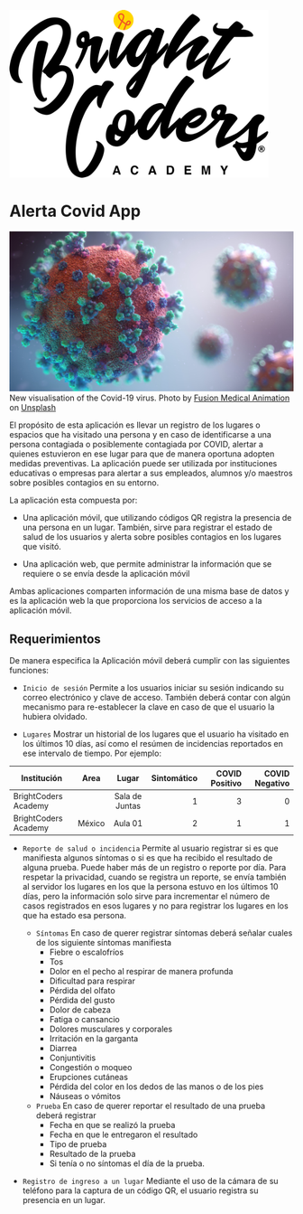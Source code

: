 ![BrightCoders Logo](img/logo-bc.png)

# Alerta Covid App

![cover](img/cover.jpg)
New visualisation of the Covid-19 virus. <span>Photo by <a href="https://unsplash.com/@fusion_medical_animation?utm_source=unsplash&amp;utm_medium=referral&amp;utm_content=creditCopyText">Fusion Medical Animation</a> on <a href="https://unsplash.com/s/photos/covid?utm_source=unsplash&amp;utm_medium=referral&amp;utm_content=creditCopyText">Unsplash</a></span>

El propósito de esta aplicación es llevar un registro de los lugares o espacios que ha visitado una persona y en caso de identificarse a una persona contagiada o posiblemente contagiada por COVID, alertar a quienes estuvieron en ese lugar para que de manera oportuna adopten medidas preventivas. La aplicación puede ser utilizada por instituciones educativas o empresas para alertar a sus empleados, alumnos y/o maestros sobre posibles contagios en su entorno.

La aplicación esta compuesta por:

- Una aplicación móvil, que utilizando códigos QR registra la presencia de una persona en un lugar. También, sirve para registrar el estado de salud de los usuarios y alerta sobre posibles contagios en los lugares que visitó.

- Una aplicación web, que permite administrar la información que se requiere o se envía desde la aplicación móvil

Ambas aplicaciones comparten información de una misma base de datos y es la aplicación web la que proporciona los servicios de acceso a la aplicación móvil.

## Requerimientos

De manera especifica la Aplicación móvil  deberá cumplir con las siguientes funciones:

- `Inicio de sesión` Permite a los usuarios iniciar su sesión indicando su correo electrónico y clave de acceso. También deberá contar con algún mecanismo para re-establecer la clave en caso de que el usuario la hubiera olvidado.

- `Lugares` Mostrar un historial de los lugares que el usuario ha visitado en los últimos 10 días, así como el resúmen de incidencias reportados en ese intervalo de tiempo. Por ejemplo:

| Institución  | Area  | Lugar         |  Sintomático | COVID Positivo | COVID Negativo |
| -------------  | ------------- |:-------------:| -----:|  -----:|-----:|
| BrightCoders Academy | | Sala de Juntas|  1 | 3 |0 |
| BrightCoders Academy |  México | Aula 01 | 2 | 1 | 1|

- `Reporte de salud o incidencia` Permite al usuario registrar si es que manifiesta algunos síntomas o si es que ha recibido el resultado de alguna prueba. Puede haber más de un registro o reporte por día. Para respetar la privacidad, cuando se registra un reporte, se envía también al servidor los lugares en los que la persona estuvo en los últimos 10 días, pero la información solo sirve para incrementar el número de casos registrados en esos lugares y no para registrar los lugares en los que ha estado esa persona.
  - `Síntomas` En caso de querer registrar síntomas deberá señalar cuales de los siguiente síntomas manifiesta
    - Fiebre o escalofríos
    - Tos
    - Dolor en el pecho al respirar de manera profunda
    - Dificultad para respirar
    - Pérdida del olfato
    - Pérdida del gusto
    - Dolor de cabeza
    - Fatiga o cansancio
    - Dolores musculares y corporales
    - Irritación en la garganta
    - Diarrea
    - Conjuntivitis
    - Congestión o moqueo
    - Erupciones cutáneas
    - Pérdida del color en los dedos de las manos o de los pies
    - Náuseas o vómitos
  - `Prueba` En caso de querer reportar el resultado de una prueba deberá registrar
    - Fecha en que se realizó la prueba
    - Fecha en que le entregaron el resultado
    - Tipo de prueba
    - Resultado de la prueba
    - Si tenía o no síntomas el día de la prueba.

- `Registro de ingreso a un lugar` Mediante el uso de la cámara de su teléfono para la captura de un código QR, el usuario registra su presencia en un lugar.
